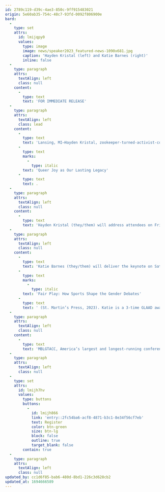 ```yaml
---
id: 2789c119-d39c-4ae3-850c-9ff915483021
origin: 5e60ab35-754c-48c7-93fd-0092f806900e
bard:
  -
    type: set
    attrs:
      id: lmijqpy0
      values:
        type: image
        image: news/speaker2023_featured-news-1090x681.jpg
        caption: 'Hayden Kristal (left) and Katie Barnes (right)'
        inline: false
  -
    type: paragraph
    attrs:
      textAlign: left
      class: null
    content:
      -
        type: text
        text: 'FOR IMMEDIATE RELEASE'
  -
    type: paragraph
    attrs:
      textAlign: left
      class: lead
    content:
      -
        type: text
        text: 'Lansing, MI—Hayden Kristal, zookeeper-turned-activist-comedian, and Katie Barnes, award-winning journalist writing about sports and gender, will headline the Midwest Bisexual Lesbian Gay Transgender Asexual College Conference this November in Lexington, Kentucky. The theme of the annual conference is '
      -
        type: text
        marks:
          -
            type: italic
        text: 'Queer Joy as Our Lasting Legacy'
      -
        type: text
        text: .
  -
    type: paragraph
    attrs:
      textAlign: left
      class: null
    content:
      -
        type: text
        text: 'Hayden Kristal (they/them) will address attendees on Friday, November 3, 2023. Hayden is a Colorado-based Deaf queer activist and stand-up comedian. Life at the intersection of multiple marginalized identities has led them to a career as a professional speaker, exploring the intersections of ability, gender, sexuality, and access, particularly within the spheres of activism and social justice. They’ve brought their funny, engaging, and interactive workshops and speeches to dozens of conferences, businesses, and schools all across North America including Harvard, Yale, Columbia, TEDx, Coldwell Banker, the Minnesota Department of Human Services, the Planned Parenthood Federation of America, and the Connecticut Supreme Court.'
  -
    type: paragraph
    attrs:
      textAlign: left
      class: null
    content:
      -
        type: text
        text: 'Katie Barnes (they/them) will deliver the keynote on Saturday, November 4. Katie is an award winning journalist covering the intersection of sports and gender. As a feature writer at ESPN, they’ve profiled women’s sports superstars like Maya Moore, A’ja Wilson, and Amanda Nunes. They are a leading journalist in the coverage of legislation and policy affecting transgender and intersex athletes, which they also cover in their book, '
      -
        type: text
        marks:
          -
            type: italic
        text: 'Fair Play: How Sports Shape the Gender Debates'
      -
        type: text
        text: ' (St. Martin’s Press, 2023). Katie is a 3-time GLAAD award nominee and a 2022 finalist for the Dan Jenkins Medal, a prestigious award honoring outstanding sports journalism. They were also named the 2017 Journalist of the Year by NLGJA — The Association of LGBTQ Journalists.'
  -
    type: paragraph
    attrs:
      textAlign: left
      class: null
    content:
      -
        type: text
        text: 'MBLGTACC, America’s largest and longest-running conference for LGBTQIA+ college students and young adults, will gather for the thirty-first time from November 3-5, 2023 in Lexington, Kentucky. Tickets are available at $100 per person through November 4—Conference program, lunch and learn meal ticket, and giveaways are guaranteed only for attendees registered by October 3.'
  -
    type: paragraph
    attrs:
      textAlign: left
      class: null
  -
    type: set
    attrs:
      id: lmijh7hv
      values:
        type: buttons
        buttons:
          -
            id: lmijh866
            link: 'entry::2fc54ba6-acf8-4871-b3c1-8e34f56cf7eb'
            text: Register
            color: btn-green
            size: btn-lg
            block: false
            outline: true
            target_blank: false
        contain: true
  -
    type: paragraph
    attrs:
      textAlign: left
      class: null
updated_by: cc1d6f85-bab6-480d-8bd1-226c3d628cb2
updated_at: 1694666589
---
```

